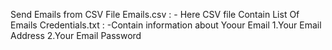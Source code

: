 Send Emails from CSV File
Emails.csv : - Here CSV file Contain List Of Emails
Credentials.txt : -Contain information about Yoour Email
1.Your Email Address
2.Your Email Password
